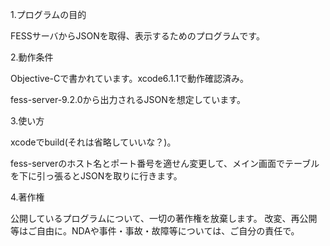 1.プログラムの目的

FESSサーバからJSONを取得、表示するためのプログラムです。

2.動作条件

Objective-Cで書かれています。xcode6.1.1で動作確認済み。

fess-server-9.2.0から出力されるJSONを想定しています。

3.使い方

xcodeでbuild(それは省略していいな？)。

fess-serverのホスト名とポート番号を適せん変更して、メイン画面でテーブルを下に引っ張るとJSONを取りに行きます。

4.著作権

公開しているプログラムについて、一切の著作権を放棄します。 改変、再公開等はご自由に。NDAや事件・事故・故障等については、ご自分の責任で。
